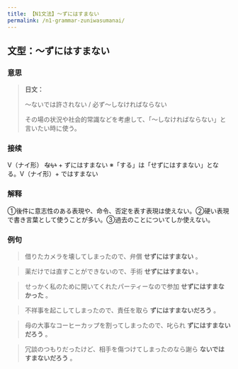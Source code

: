 ```yaml
---
title: 【N1文法】〜ずにはすまない
permalink: /n1-grammar-zuniwasumanai/
---
```


## 文型：〜ずにはすまない

### 意思

> **日文：**
> 
> 〜ないでは許されない / 必ず〜しなければならない
> 
> その場の状況や社会的常識などを考慮して、「〜しなければならない」と言いたい時に使う。


### 接续

V（ナイ形） ~~ない~~ \+ ずにはすまない ※「する」は「せずにはすまない」となる。V（ナイ形）+ ではすまない

### 解释

①後件に意志性のある表現や、命令、否定を表す表現は使えない。②硬い表現で書き言葉として使うことが多い。③過去のことについてしか使えない。

### 例句

> 借りたカメラを壊してしまったので、弁償 **せずにはすまない** 。

> 薬だけでは直すことができないので、手術 **せずにはすまない** 。

> せっかく私のために開いてくれたパーティーなので参加 **せずにはすまなかった** 。

> 不祥事を起こしてしまったので、責任を取ら **ずにはすまないだろう** 。

> 母の大事なコーヒーカップを割ってしまったので、叱られ **ずにはすまないだろう** 。

> 冗談のつもりだったけど、相手を傷つけてしまったのなら謝ら **ないではすまないだろう** 。

